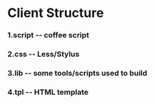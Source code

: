 # Client Structure  
### 1.script -- coffee script  
### 2.css -- Less/Stylus   
### 3.lib -- some tools/scripts used to build  
### 4.tpl -- HTML template  